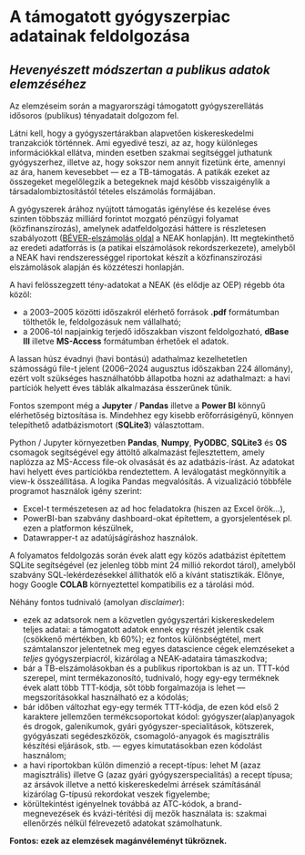 # A támogatott gyógyszerpiac adatainak feldolgozása
## _Hevenyészett módszertan a publikus adatok elemzéséhez_

Az elemzéseim során a magyarországi támogatott gyógyszerellátás idősoros (publikus) tényadatait dolgozom fel.

Látni kell, hogy a gyógyszertárakban alapvetően kiskereskedelmi tranzakciók történnek. Ami egyedivé teszi, az az, hogy különleges információkkal ellátva, minden esetben szakmai segítséggel juthatunk gyógyszerhez, illetve az, hogy sokszor nem annyit fizetünk érte, amennyi az ára, hanem kevesebbet — ez a TB-támogatás. A patikák ezeket az összegeket megelőlegzik a betegeknek majd később visszaigénylik a társadalombiztosítástól tételes elszámolás formájában.

A gyógyszerek árához nyújtott támogatás igénylése és kezelése éves szinten többszáz milliárd forintot mozgató pénzügyi folyamat (közfinanszírozás), amelynek adatfeldolgozási háttere is részletesen szabályozott ([BÉVER-elszámolás oldal](https://www.neak.gov.hu/felso_menu/szakmai_oldalak/informatika/bever-elszamolas/bever_elsz) a NEAK honlapján). Itt megtekinthető az eredeti adatforrás is (a patikai elszámolások rekordszerkezete), amelyből a NEAK havi rendszerességgel riportokat készít a közfinanszírozási elszámolások alapján és közzéteszi honlapján.

A havi felösszegzett tény-adatokat a NEAK (és elődje az OEP) régebb óta közöl:
- a 2003–2005 közötti időszakról elérhető források **.pdf** formátumban tölthetők le, feldolgozásuk nem vállalható;
- a 2006-tól napjainkig terjedő időszakban viszont feldolgozható, **dBase III** illetve **MS-Access** formátumban érhetőek el adatok.

A lassan húsz évadnyi (havi bontású) adathalmaz kezelhetetlen számosságú file-t jelent (2006–2024 augusztus időszakban 224 állomány), ezért volt szükséges használhatóbb állapotba hozni az adathalmazt: a havi partíciók helyett éves táblák alkalmazása ésszerűnek tűnik. 

Fontos szempont még a **Jupyter** / **Pandas** illetve a **Power BI** könnyű elérhetőség biztosítása is. Mindehhez egy kisebb erőforrásigényű, könnyen telepíthető adatbázismotort (**SQLite3**) választottam.

Python / Jupyter környezetben **Pandas**, **Numpy**, **PyODBC**, **SQLite3** és **OS** csomagok segítségével egy áttöltő alkalmazást fejlesztettem, amely naplózza az MS-Access file-ok olvasását és az adatbázis-írást. Az adatokat havi helyett éves partíciókba rendeztettem. A leválogatást megkönnyítik a view-k összeállítása. A logika Pandas megvalósítás. A vizualizáció többféle programot használok igény szerint:
- Excel-t természetesen az ad hoc feladatokra (hiszen az Excel örök…),
- PowerBI-ban szabvány dashboard-okat építettem, a gyorsjelentések pl. ezen a platformon készülnek,
- Datawrapper-t az adatújságíráshoz használok.

A folyamatos feldolgozás során évek alatt egy közös adatbázist építettem SQLite segítségével (ez jelenleg több mint 24 millió rekordot tárol), amelyből szabvány SQL-lekérdezésekkel állíthatók elő a kívánt statisztikák. Előnye, hogy Google **COLAB** környeztettel kompatibilis ez a tárolási mód.

Néhány fontos tudnivaló (amolyan *disclaimer*):
- ezek az adatsorok nem a közvetlen gyógyszertári kiskereskedelem teljes adatai: a támogatott adatok ennek egy részét jelentik csak (csökkenő mértékben, kb 60%); ez fontos különbségtétel, mert számtalanszor jelentetnek meg egyes datascience cégek elemzéseket a *teljes* gyógyszerpiacról, kizárólag a NEAK-adataira támaszkodva;
- bár a TB-elszámolásokban és a publikus riportokban is az un. TTT-kód szerepel, mint termékazonosító, tudnivaló, hogy egy-egy terméknek évek alatt több TTT-kódja, sőt több forgalmazója is lehet — megszorításokkal használható ez a kódolás;
- bár időben változhat egy-egy termék TTT-kódja, de ezen kód első 2 karaktere jellemzően termékcsoportokat kódol: gyógyszer(alap)anyagok és drogok, galenikumok, gyári gyógyszer-specialitások, kötszerek, gyógyászati segédeszközök, csomagoló-anyagok és magisztrális készítési eljárások, stb. — egyes kimutatásokban ezen kódolást használom;
- a havi riportokban külön dimenzió a recept-típus: lehet M (azaz magisztrális) illetve G (azaz gyári gyógyszerspecialitás) a recept típusa; az ársávok illetve a nettó kiskereskedelmi árrések számításánál kizárólag G-típusú rekordokat veszek figyelembe;
- körültekintést igényelnek továbbá az ATC-kódok, a brand-megnevezések és kvázi-térítési díj mezők használata is: szakmai ellenőrzés nélkül félrevezető adatokat számolhatunk.

**Fontos: ezek az elemzések magánvéleményt tükröznek.**
